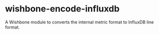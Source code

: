 # wishbone-encode-influxdb
A Wishbone module to converts the internal metric format to InfluxDB line format.
